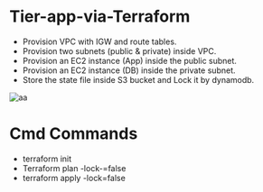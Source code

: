 # Tier-app-via-Terraform
- Provision VPC with IGW and route tables.
- Provision two subnets (public & private) inside VPC.
- Provision an EC2 instance (App) inside the public subnet.
- Provision an EC2 instance (DB) inside the private subnet.
- Store the state file inside S3 bucket and Lock it by dynamodb.

![aa](https://github.com/Ahmed12Mokhtar/Tier-app-via-Terraform/assets/66391350/32053ce4-0bc0-40e5-82ad-79dfd1e3f01d)


# Cmd Commands
- terraform init
- Terraform plan -lock-=false
- terraform apply -lock=false
